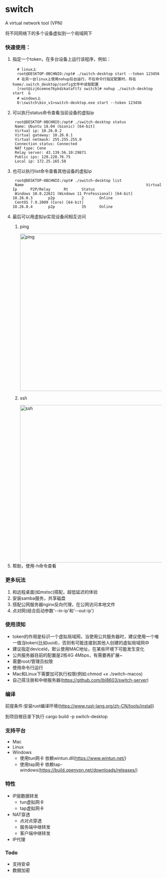 # switch
 A virtual network tool (VPN)

将不同网络下的多个设备虚拟到一个局域网下


### 快速使用：

1. 指定一个token，在多台设备上运行该程序，例如：
    ```shell
      # linux上
      root@DESKTOP-0BCHNIO:/opt# ./switch-desktop start --token 123456
      # 在另一台linux上使用nohup后台运行，不在命令行指定配置时，将在home/.switch_desktop/config文件中读取配置
      [root@izj6cemne76ykdzkataftfz switch]# nohup ./switch-desktop start  &
      # windows上
      D:\switch\bin_v1>switch-desktop.exe start --token 123456
    ```
2. 可以执行status命令查看当前设备的虚拟ip
   ```shell
    root@DESKTOP-0BCHNIO:/opt# ./switch-desktop status
    Name: Ubuntu 18.04 (bionic) [64-bit]
    Virtual ip: 10.26.0.2
    Virtual gateway: 10.26.0.1
    Virtual netmask: 255.255.255.0
    Connection status: Connected
    NAT type: Cone
    Relay server: 43.139.56.10:29871
    Public ips: 120.228.76.75
    Local ip: 172.25.165.58
    ```
3. 也可以执行list命令查看其他设备的虚拟ip
   ```shell
    root@DESKTOP-0BCHNIO:/opt# ./switch-desktop list
    Name                                                       Virtual Ip      P2P/Relay      Rt      Status
    Windows 10.0.22621 (Windows 11 Professional) [64-bit]      10.26.0.3       p2p            2       Online
    CentOS 7.9.2009 (Core) [64-bit]                            10.26.0.4       p2p            35      Online
    ```
4. 最后可以用虚拟ip实现设备间相互访问
   1. ping

      <img width="506" alt="ping" src="https://raw.githubusercontent.com/lbl8603/switch/dev/documents/img/ping.jpg">
   2. ssh
   
      <img width="506" alt="ssh" src="https://raw.githubusercontent.com/lbl8603/switch/dev/documents/img/ssh.jpg">
5. 帮助，使用-h命令查看

### 更多玩法

1. 和远程桌面(如mstsc)搭配，超低延迟的体验
2. 安装samba服务，共享磁盘
3. 搭配公网服务器nginx反向代理，在公网访问本地文件
4. 点对网(结合启动参数'--in-ip'和'--out-ip')


### 使用须知
- token的作用是标识一个虚拟局域网，当使用公共服务器时，建议使用一个唯一值当token(比如uuid)，否则有可能连接到其他人创建的虚拟局域网中
- 建议指定deviceId，默认使用MAC地址，在某些环境下可能发生变化
- 公共服务器目前的配置是2核4G 4Mbps，有需要再扩展~
- 需要root/管理员权限
- 使用命令行运行
- Mac和Linux下需要加可执行权限(例如:chmod +x ./switch-macos)
- 自己搭注册和中继服务器(https://github.com/lbl8603/switch-server)
### 编译
 前提条件:安装rust编译环境(https://www.rust-lang.org/zh-CN/tools/install)
 
 到项目根目录下执行 cargo build -p switch-desktop
 
### 支持平台
- Mac
- Linux
- Windows
  - 使用tun网卡 依赖wintun.dll(https://www.wintun.net/)
  - 使用tap网卡 依赖tap-windows(https://build.openvpn.net/downloads/releases/)

### 特性
- IP层数据转发
  - tun虚拟网卡
  - tap虚拟网卡
- NAT穿透
  - 点对点穿透
  - 服务端中继转发
  - 客户端中继转发
- IP代理

### Todo
- 支持安卓
- 数据加密

